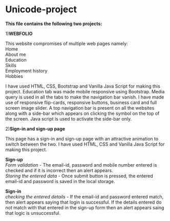 # Unicode-project

**This file contains the following two projects:**

1)**WEBFOLIO**

This website compromises of multiple web pages namely:
<br>Home
<br>About me
<br>Education
<br>Skills
<br>Employment history
<br>Hobbies

I have used HTML, CSS, Bootstrap and Vanilla Java Script for making this project. 
Education tab was made mobile responsive using Bootstrap.
Media query is used in all the tabs to make the navigation bar vanish.
I have made use of responsive flip-cards, responsive buttons, business card and full screen image slider.
A top navigation bar is present on all the websites along with a side-bar which appears on clicking the symbol on the top of the screen.
Java script is used to activate the side-bar only.


2)**Sign-in and sign-up page**

This page has a sign-in and sign-up page with an attractive animation to switch between the two. I have used HTML, CSS and Vanilla Java Script for making this project.

**Sign-up**
<br>*Form validation* - The email-id, password and mobile number entered is checked and if it is incorrect then an alert appears.
<br>*Storing the entered data* - Once submit button is pressed, the entered email-id and password is saved in the local storage.

**Sign-in**
<br>*checking the entered details* - If the email-id and password entered match, then alert appears saying that login is successful. If the details entered do not match with that entered in the sign-up form then an alert appears saing that logic is unsuccessful.
